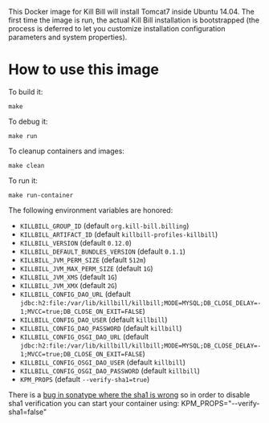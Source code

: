 This Docker image for Kill Bill will install Tomcat7 inside Ubuntu 14.04. The first time the image is run, the actual Kill Bill installation is bootstrapped (the process is deferred to let you customize installation configuration parameters and system properties).

# How to use this image

To build it:

    make


To debug it:

    make run


To cleanup containers and images:

    make clean


To run it:

    make run-container


The following environment variables are honored:

  - `KILLBILL_GROUP_ID` (default `org.kill-bill.billing`)
  - `KILLBILL_ARTIFACT_ID` (default `killbill-profiles-killbill`)
  - `KILLBILL_VERSION` (default `0.12.0`)
  - `KILLBILL_DEFAULT_BUNDLES_VERSION` (default `0.1.1`)
  - `KILLBILL_JVM_PERM_SIZE` (default `512m`)
  - `KILLBILL_JVM_MAX_PERM_SIZE` (default `1G`)
  - `KILLBILL_JVM_XMS` (default `1G`)
  - `KILLBILL_JVM_XMX` (default `2G`)
  - `KILLBILL_CONFIG_DAO_URL` (default `jdbc:h2:file:/var/lib/killbill/killbill;MODE=MYSQL;DB_CLOSE_DELAY=-1;MVCC=true;DB_CLOSE_ON_EXIT=FALSE`)
  - `KILLBILL_CONFIG_DAO_USER` (default `killbill`)
  - `KILLBILL_CONFIG_DAO_PASSWORD` (default `killbill`)
  - `KILLBILL_CONFIG_OSGI_DAO_URL` (default `jdbc:h2:file:/var/lib/killbill/killbill;MODE=MYSQL;DB_CLOSE_DELAY=-1;MVCC=true;DB_CLOSE_ON_EXIT=FALSE`)
  - `KILLBILL_CONFIG_OSGI_DAO_USER` (default `killbill`)
  - `KILLBILL_CONFIG_OSGI_DAO_PASSWORD` (default `killbill`)
  - `KPM_PROPS` (default `--verify-sha1=true`)


There is a [bug in sonatype where the sha1 is wrong](https://issues.sonatype.org/browse/OSSRH-13936) so in order to disable sha1 verification you can start your container using: KPM_PROPS="--verify-sha1=false"